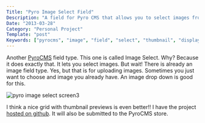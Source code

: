 ```yaml
---
Title: "Pyro Image Select Field"
Description: "A field for Pyro CMS that allows you to select images from your uploads"
Date: "2013-03-28"
Category: "Personal Project"
Template: "post"
Keywords: ["pyrocms", "image", "field", "select", "thumbnail", "display", "picker", "chooser", "pyro", "php"]
---
```


Another [PyroCMS](http://pyrocms.com "PyroCMS Website") field type. This one is called Image Select. Why? Because it does exactly that. It lets you select images. But wait! There is already an image field type. Yes, but that is for uploading images. Sometimes you just want to choose and image you already have. An image drop down is good for this.

<div class="center">
  <img alt="pyro image select screen3" src="http://ohdoylerules.com/content/images/screen3.png" >
</div>

I think a nice grid with thumbnail previews is even better!! I have the project [hosted on github](https://github.com/james2doyle/pyro-image-select "pyro image select github page"). It will also be submitted to the PyroCMS store.
